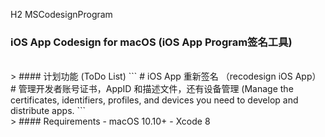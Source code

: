 H2 MSCodesignProgram


### iOS App Codesign for macOS (iOS App Program签名工具) ###

<br/>
> #### 计划功能 (ToDo List) 
```
 # iOS App 重新签名 （recodesign iOS App）
 # 管理开发者账号证书，AppID 和描述文件，还有设备管理 (Manage the certificates, identifiers, profiles, and devices you need to develop and distribute apps.
```

<br/>
> #### Requirements
- macOS 10.10+
- Xcode 8
